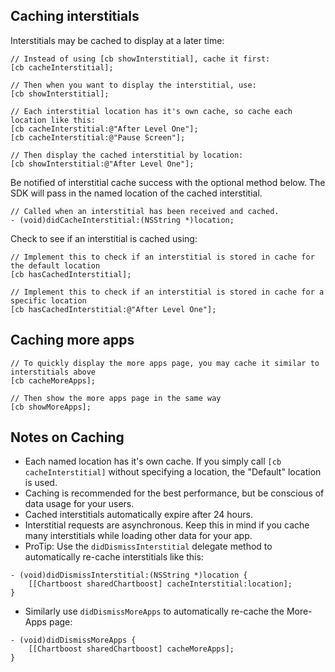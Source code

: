 ## Caching interstitials

Interstitials may be cached to display at a later time:

```objc
// Instead of using [cb showInterstitial], cache it first:
[cb cacheInterstitial];

// Then when you want to display the interstitial, use:
[cb showInterstitial];

// Each interstitial location has it's own cache, so cache each location like this:
[cb cacheInterstitial:@"After Level One"];
[cb cacheInterstitial:@"Pause Screen"];

// Then display the cached interstitial by location:
[cb showInterstitial:@"After Level One"];
```

Be notified of interstitial cache success with the optional method below. The SDK will pass in the named location of the cached interstitial.

```objc
// Called when an interstitial has been received and cached.
- (void)didCacheInterstitial:(NSString *)location;
```

Check to see if an interstitial is cached using:

```objc
// Implement this to check if an interstitial is stored in cache for the default location
[cb hasCachedInterstitial];

// Implement this to check if an interstitial is stored in cache for a specific location
[cb hasCachedInterstitial:@"After Level One"];
```

## Caching more apps

```objc
// To quickly display the more apps page, you may cache it similar to interstitials above
[cb cacheMoreApps];

// Then show the more apps page in the same way
[cb showMoreApps];
```

## Notes on Caching

- Each named location has it's own cache. If you simply call `[cb cacheInterstitial]` without specifying a location, the "Default" location is used.
- Caching is recommended for the best performance, but be conscious of data usage for your users.
- Cached interstitials automatically expire after 24 hours.
- Interstitial requests are asynchronous. Keep this in mind if you cache many interstitials while loading other data for your app.
- ProTip: Use the `didDismissInterstitial` delegate method to automatically re-cache interstitials like this:

```objc
- (void)didDismissInterstitial:(NSString *)location {
    [[Chartboost sharedChartboost] cacheInterstitial:location];
}
```

- Similarly use `didDismissMoreApps` to automatically re-cache the More-Apps page:

```objc
- (void)didDismissMoreApps {
    [[Chartboost sharedChartboost] cacheMoreApps];
}
```
